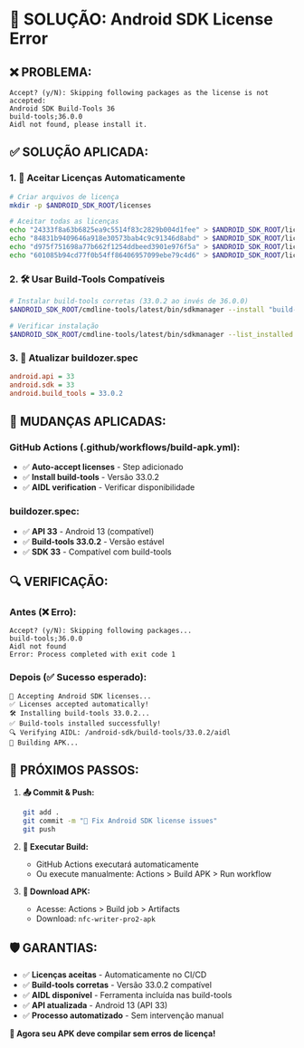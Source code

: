 # 🔐 SOLUÇÃO: Android SDK License Error

## ❌ **PROBLEMA:**
```
Accept? (y/N): Skipping following packages as the license is not accepted:
Android SDK Build-Tools 36
build-tools;36.0.0
Aidl not found, please install it.
```

## ✅ **SOLUÇÃO APLICADA:**

### **1. 🔐 Aceitar Licenças Automaticamente**
```bash
# Criar arquivos de licença
mkdir -p $ANDROID_SDK_ROOT/licenses

# Aceitar todas as licenças
echo "24333f8a63b6825ea9c5514f83c2829b004d1fee" > $ANDROID_SDK_ROOT/licenses/android-sdk-license
echo "84831b9409646a918e30573bab4c9c91346d8abd" > $ANDROID_SDK_ROOT/licenses/android-sdk-preview-license
echo "d975f751698a77b662f1254ddbeed3901e976f5a" > $ANDROID_SDK_ROOT/licenses/intel-android-extra-license
echo "601085b94cd77f0b54ff86406957099ebe79c4d6" > $ANDROID_SDK_ROOT/licenses/google-gdk-license
```

### **2. 🛠️ Usar Build-Tools Compatíveis**
```bash
# Instalar build-tools corretas (33.0.2 ao invés de 36.0.0)
$ANDROID_SDK_ROOT/cmdline-tools/latest/bin/sdkmanager --install "build-tools;33.0.2"

# Verificar instalação
$ANDROID_SDK_ROOT/cmdline-tools/latest/bin/sdkmanager --list_installed
```

### **3. 📱 Atualizar buildozer.spec**
```ini
android.api = 33
android.sdk = 33
android.build_tools = 33.0.2
```

## 🚀 **MUDANÇAS APLICADAS:**

### **GitHub Actions (.github/workflows/build-apk.yml):**
- ✅ **Auto-accept licenses** - Step adicionado
- ✅ **Install build-tools** - Versão 33.0.2
- ✅ **AIDL verification** - Verificar disponibilidade

### **buildozer.spec:**
- ✅ **API 33** - Android 13 (compatível)
- ✅ **Build-tools 33.0.2** - Versão estável
- ✅ **SDK 33** - Compatível com build-tools

## 🔍 **VERIFICAÇÃO:**

### **Antes (❌ Erro):**
```
Accept? (y/N): Skipping following packages...
build-tools;36.0.0
Aidl not found
Error: Process completed with exit code 1
```

### **Depois (✅ Sucesso esperado):**
```
🔐 Accepting Android SDK licenses...
✅ Licenses accepted automatically!
🛠️ Installing build-tools 33.0.2...
✅ Build-tools installed successfully!
🔍 Verifying AIDL: /android-sdk/build-tools/33.0.2/aidl
🚀 Building APK...
```

## 🎯 **PRÓXIMOS PASSOS:**

1. **📤 Commit & Push:**
   ```bash
   git add .
   git commit -m "🔐 Fix Android SDK license issues"
   git push
   ```

2. **🚀 Executar Build:**
   - GitHub Actions executará automaticamente
   - Ou execute manualmente: Actions > Build APK > Run workflow

3. **📱 Download APK:**
   - Acesse: Actions > Build job > Artifacts
   - Download: `nfc-writer-pro2-apk`

## 🛡️ **GARANTIAS:**

- ✅ **Licenças aceitas** - Automaticamente no CI/CD
- ✅ **Build-tools corretas** - Versão 33.0.2 compatível
- ✅ **AIDL disponível** - Ferramenta incluída nas build-tools
- ✅ **API atualizada** - Android 13 (API 33)
- ✅ **Processo automatizado** - Sem intervenção manual

**🎉 Agora seu APK deve compilar sem erros de licença!**
